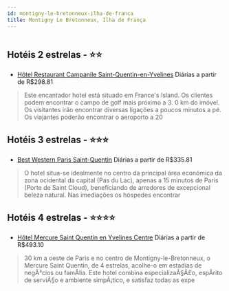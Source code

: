 ```yaml
---
id: montigny-le-bretonneux-ilha-de-franca
title: Montigny Le Bretonneux, Ilha de França
---
```


<center><img src="http://photos.hotelbeds.com/giata/19/199281/199281a_hb_a_001.jpg" alt="" /></center>


## Hotéis 2 estrelas - ⭐️⭐️

-    [Hôtel Restaurant Campanile Saint-Quentin-en-Yvelines](https://www.hurb.com/hoteis/montigny-le-bretonneux/hotel-restaurant-campanile-saint-quentin-en-yvelines-JNP-JP323477?cmp=18055) Diárias a partir de R$298.81
   > Este encantador hotel está situado em France&apos;s Island. Os clientes podem encontrar o campo de golf mais próximo a 3. 0 km do imóvel. Os visitantes irão encontrar diversas ligações a poucos minutos a pé. Os viajantes poderão encontrar o aeroporto a 20

## Hotéis 3 estrelas - ⭐️⭐️⭐️

-    [Best Western Paris Saint-Quentin](https://www.hurb.com/hoteis/montigny-le-bretonneux/best-western-paris-saint-quentin-JNP-JP043265?cmp=18055) Diárias a partir de R$335.81
   > O hotel situa-se idealmente no centro da principal área económica da zona ocidental da capital (Pas du Lac), apenas a 15 minutos de Paris (Porte de Saint Cloud), beneficiando de arredores de excepcional beleza natural. Nas imediações os hóspedes encontrar

## Hotéis 4 estrelas - ⭐️⭐️⭐️⭐️

-    [Hôtel Mercure Saint Quentin en Yvelines Centre](https://www.hurb.com/hoteis/montigny-le-bretonneux/hotel-mercure-saint-quentin-en-yvelines-centre-JNP-JP044108?cmp=18055) Diárias a partir de R$493.10
   > 30 km a oeste de Paris e no centro de Montigny-le-Bretonneux, o Mercure Saint Quentin, de 4 estrelas, acolhe-o em estadias de negÃ³cios ou famÃ­lia. Este hotel combina especializaÃ§Ã£o, espÃ­rito de serviÃ§o e ambiente simpÃ¡tico, e satisfaz todas as expe

